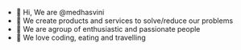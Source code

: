 - 👋 Hi, We are @medhasvini
- 👀 We create products and services to solve/reduce our problems
- 🌱 We are agroup of enthusiastic and passionate people
- 💞️ We love coding, eating and travelling

